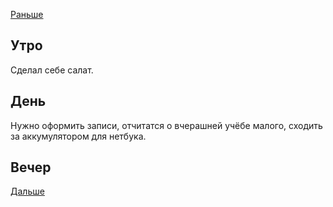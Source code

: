 [Раньше](2020.04.14.md)
## Утро
Сделал себе салат.
## День
Нужно оформить записи, отчитатся о вчерашней учёбе малого, сходить за аккумулятором для нетбука.
## Вечер
[Дальше](2020.04.16.md)